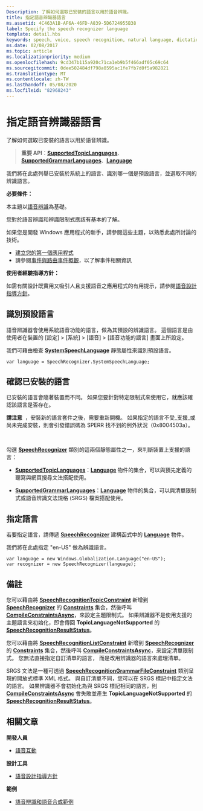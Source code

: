 ```yaml
---
Description: 了解如何選取已安裝的語言以用於語音辨識。
title: 指定語音辨識器語言
ms.assetid: 4C463A1B-AF6A-46FD-A839-5D6724955B38
label: Specify the speech recognizer language
template: detail.hbs
keywords: speech, voice, speech recognition, natural language, dictation, input, user interaction, 語音, 聲音, 語音辨識, 自然語言, 聽寫, 輸入, 使用者互動
ms.date: 02/08/2017
ms.topic: article
ms.localizationpriority: medium
ms.openlocfilehash: 9cd347b115a920c71ca1eb9b5f466adf05c69c64
ms.sourcegitcommit: 0dee502484df798a0595ac1fe7fb7d0f5a982821
ms.translationtype: MT
ms.contentlocale: zh-TW
ms.lasthandoff: 05/08/2020
ms.locfileid: "82968243"
---
```

# <a name="specify-the-speech-recognizer-language"></a>指定語音辨識器語言


了解如何選取已安裝的語言以用於語音辨識。

> **重要 API**：[**SupportedTopicLanguages**](https://docs.microsoft.com/uwp/api/windows.media.speechrecognition.speechrecognizer.supportedtopiclanguages)、[**SupportedGrammarLanguages**](https://docs.microsoft.com/uwp/api/windows.media.speechrecognition.speechrecognizer.supportedgrammarlanguages)、[**Language**](https://docs.microsoft.com/uwp/api/Windows.Globalization.Language)


我們將在此處列舉已安裝於系統上的語言、識別哪一個是預設語言，並選取不同的辨識語言。

**必要條件：**

本主題以[語音辨識](speech-recognition.md)為基礎。

您對於語音辨識和辨識限制式應該有基本的了解。

如果您是開發 Windows 應用程式的新手，請參閱這些主題，以熟悉此處所討論的技術。

-   [建立您的第一個應用程式](https://docs.microsoft.com/windows/uwp/get-started/your-first-app)
-   請參閱[事件與路由事件概觀](https://docs.microsoft.com/windows/uwp/xaml-platform/events-and-routed-events-overview)，以了解事件相關資訊

**使用者經驗指導方針：**

如需有關設計既實用又吸引人且支援語音之應用程式的有用提示，請參閱[語音設計指導方針](https://docs.microsoft.com/windows/uwp/input-and-devices/speech-interactions)。

## <a name="identify-the-default-language"></a>識別預設語言


語音辨識器會使用系統語音功能的語言，做為其預設的辨識語言。 這個語言是由使用者在裝置的 [設定] &gt; [系統] &gt; [語音] &gt; [語音功能的語言] 畫面上所設定。

我們可藉由檢查 [**SystemSpeechLanguage**](https://docs.microsoft.com/uwp/api/windows.media.speechrecognition.speechrecognizer.systemspeechlanguage) 靜態屬性來識別預設語言。

```CSharp
var language = SpeechRecognizer.SystemSpeechLanguage; 
```

## <a name="confirm-an-installed-language"></a>確認已安裝的語言


已安裝的語言會隨著裝置而不同。 如果您要針對特定限制式來使用它，就應該確認該語言是否存在。

**請注意**  ，安裝新的語言套件之後，需要重新開機。 如果指定的語言不受\_支援\_或尚未完成安裝，則會引發錯誤碼為 SPERR 找不到的例外狀況（0x8004503a）。

 

勾選 [**SpeechRecognizer**](https://docs.microsoft.com/uwp/api/Windows.Media.SpeechRecognition.SpeechRecognizer) 類別的這兩個靜態屬性之一，來判斷裝置上支援的語言：

-   [**SupportedTopicLanguages**](https://docs.microsoft.com/uwp/api/windows.media.speechrecognition.speechrecognizer.supportedtopiclanguages)：[**Language**](https://docs.microsoft.com/uwp/api/Windows.Globalization.Language) 物件的集合，可以與預先定義的聽寫與網頁搜尋文法搭配使用。

-   [**SupportedGrammarLanguages**](https://docs.microsoft.com/uwp/api/windows.media.speechrecognition.speechrecognizer.supportedgrammarlanguages)：[**Language**](https://docs.microsoft.com/uwp/api/Windows.Globalization.Language) 物件的集合，可以與清單限制式或語音辨識文法規格 (SRGS) 檔案搭配使用。

## <a name="specify-a-language"></a>指定語言


若要指定語言，請傳遞 [**SpeechRecognizer**](https://docs.microsoft.com/uwp/api/Windows.Globalization.Language) 建構函式中的 [**Language**](https://docs.microsoft.com/uwp/api/Windows.Media.SpeechRecognition.SpeechRecognizer) 物件。

我們將在此處指定 "en-US" 做為辨識語言。


```CSharp
var language = new Windows.Globalization.Language("en-US"); 
var recognizer = new SpeechRecognizer(language); 
```

## <a name="remarks"></a>備註


您可以藉由將 [**SpeechRecognitionTopicConstraint**](https://docs.microsoft.com/uwp/api/Windows.Media.SpeechRecognition.SpeechRecognitionTopicConstraint) 新增到 [**SpeechRecognizer**](https://docs.microsoft.com/uwp/api/windows.media.speechrecognition.speechrecognizer.constraints) 的 [**Constraints**](https://docs.microsoft.com/uwp/api/Windows.Media.SpeechRecognition.SpeechRecognizer) 集合，然後呼叫 [**CompileConstraintsAsync**](https://docs.microsoft.com/uwp/api/windows.media.speechrecognition.speechrecognizer.compileconstraintsasync)，來設定主題限制式。 如果辨識器不是使用支援的主題語言來初始化，即會傳回 **TopicLanguageNotSupported** 的 [**SpeechRecognitionResultStatus**](https://docs.microsoft.com/uwp/api/Windows.Media.SpeechRecognition.SpeechRecognitionResultStatus)。

您可以藉由將 [**SpeechRecognitionListConstraint**](https://docs.microsoft.com/uwp/api/Windows.Media.SpeechRecognition.SpeechRecognitionListConstraint) 新增到 [**SpeechRecognizer**](https://docs.microsoft.com/uwp/api/windows.media.speechrecognition.speechrecognizer.constraints) 的 [**Constraints**](https://docs.microsoft.com/uwp/api/Windows.Media.SpeechRecognition.SpeechRecognizer) 集合，然後呼叫 [**CompileConstraintsAsync**](https://docs.microsoft.com/uwp/api/windows.media.speechrecognition.speechrecognizer.compileconstraintsasync)，來設定清單限制式。 您無法直接指定自訂清單的語言， 而是改用辨識器的語言來處理清單。

SRGS 文法是一種可透過 [**SpeechRecognitionGrammarFileConstraint**](https://docs.microsoft.com/uwp/api/Windows.Media.SpeechRecognition.SpeechRecognitionGrammarFileConstraint) 類別呈現的開放式標準 XML 格式。 與自訂清單不同，您可以在 SRGS 標記中指定文法的語言。 如果辨識器不會初始化為與 SRGS 標記相同的語言，則 [**CompileConstraintsAsync**](https://docs.microsoft.com/uwp/api/windows.media.speechrecognition.speechrecognizer.compileconstraintsasync) 會失敗並產生 **TopicLanguageNotSupported** 的 [**SpeechRecognitionResultStatus**](https://docs.microsoft.com/uwp/api/Windows.Media.SpeechRecognition.SpeechRecognitionResultStatus)。

## <a name="related-articles"></a>相關文章

**開發人員**

* [語音互動](speech-interactions.md)

**設計工具**

* [語音設計指導方針](https://docs.microsoft.com/windows/uwp/input-and-devices/speech-interactions)

**範例**

* [語音辨識和語音合成範例](https://github.com/Microsoft/Windows-universal-samples/tree/master/Samples/SpeechRecognitionAndSynthesis)
 

 




